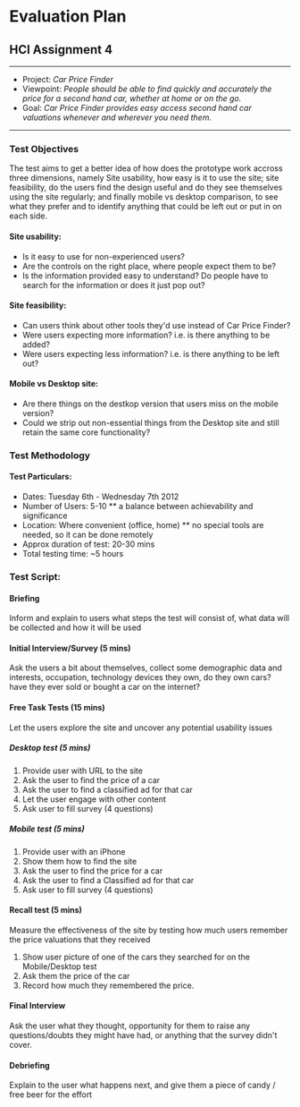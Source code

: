 Evaluation Plan
===============
HCI Assignment 4
----------------

-----

* Project: _Car Price Finder_
* Viewpoint: _People should be able to find quickly and accurately the price for a second hand car, whether at home or on the go._
* Goal: _Car Price Finder provides easy access second hand car valuations whenever and wherever you need them._

-----

### Test Objectives
The test aims to get a better idea of how does the prototype work accross three dimensions, namely Site usability, how easy is it to use the site; site feasibility, do the users find the design useful and do they see themselves using the site regularly; and finally mobile vs desktop comparison, to see what they prefer and to identify anything that could be left out or put in on each side.

#### Site usability:
* Is it easy to use for non-experienced users?
* Are the controls on the right place, where people expect them to be?
* Is the information provided easy to understand? Do people have to search for the information or does it just pop out?

#### Site feasibility:
* Can users think about other tools they'd use instead of Car Price Finder?
* Were users expecting more information? i.e. is there anything to be added?
* Were users expecting less information? i.e. is there anything to be left out?

#### Mobile vs Desktop site:
* Are there things on the destkop version that users miss on the mobile version?
* Could we strip out non-essential things from the Desktop site and still retain the same core functionality?

### Test Methodology
#### Test Particulars:
* Dates: Tuesday 6th - Wednesday 7th 2012
* Number of Users: 5-10 
** a balance between achievability and significance
* Location: Where convenient (office, home)
** no special tools are needed, so it can be done remotely
* Approx duration of test: 20-30 mins
* Total testing time: ~5 hours

### Test Script:
#### Briefing
Inform and explain to users what steps the test will consist of, what data will be collected and how it will be used
#### Initial Interview/Survey (5 mins)
Ask the users a bit about themselves, collect some demographic data and interests, occupation, technology devices they own, do they own cars? have they ever sold or bought a car on the internet?

#### Free Task Tests (15 mins)
Let the users explore the site and uncover any potential usability issues

##### Desktop test (5 mins)
1. Provide user with URL to the site
2. Ask the user to find the price of a car
3. Ask the user to find a classified ad for that car
4. Let the user engage with other content
5. Ask user to fill survey (4 questions)

##### Mobile test (5 mins)
1. Provide user with an iPhone
2. Show them how to find the site
3. Ask the user to find the price for a car
4. Ask the user to find a Classified ad for that car
5. Ask user to fill survey (4 questions)

#### Recall test (5 mins)
Measure the effectiveness of the site by testing how much users remember the price valuations that they received
1. Show user picture of one of the cars they searched for on the Mobile/Desktop test
2. Ask them the price of the car
3. Record how much they remembered the price.

#### Final Interview
Ask the user what they thought, opportunity for them to raise any questions/doubts they might have had, or anything that the survey didn't cover.
#### Debriefing
Explain to the user what happens next, and give them a piece of candy / free beer for the effort